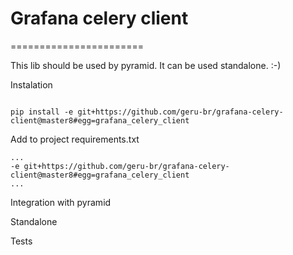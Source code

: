 # Grafana celery client
=======================

This lib should be used by pyramid. It can be used standalone. :-)

Instalation
```shell

pip install -e git+https://github.com/geru-br/grafana-celery-client@master8#egg=grafana_celery_client

```
Add to project requirements.txt

```shell
...
-e git+https://github.com/geru-br/grafana-celery-client@master8#egg=grafana_celery_client
...

```

Integration with pyramid


Standalone


Tests

